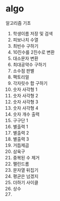 # algo

알고리즘 기초
1. 학생이름 저장 및 검색
2. 피보나치 수열
3. 최빈수 구하기
4. 10진수를 2진수로 변환
5. 대소문자 변환
6. 최대공약수 구하기
7. 소수점 판별
8. 팩토리얼
9. 각자릿수 합 구하기
10. 숫자 사각형 1
11. 숫자 사각형 2
12. 숫자 사각형 3
13. 숫자 사각형 4
14. 숫자 개수 출력
15. 구구단 1
16. 별출력 1
17. 별출력 2
18. 별출력 3
19. 거듭제곱
20. 삼육구
21. 중복된 수 제거
22. 팰린드롬
23. 문자열 뒤집기
24. 평균은 넘겠지
25. 더하기 사이클
26. 상수
27. 
